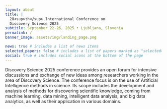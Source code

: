 ```yaml
---
layout: about
title: |
  28<sup>th</sup> International Conference on  
  Discovery Science 2025
subtitle: September 22-26, 2025 • Ljubljana, Slovenia
permalink: /
banner_image: assets/img/landing_page.png

news: true # includes a list of news items
selected_papers: false # includes a list of papers marked as "selected={true}"
social: true # includes social icons at the bottom of the page
---
```


Discovery Science 2025 conference provides an open forum for intensive discussions and exchange of new ideas among researchers working in the area of Discovery Science. The conference focus is on the use of Artificial Intelligence methods in science. Its scope includes the development and analysis of methods for discovering scientific knowledge, coming from machine learning, data mining, intelligent data analysis, and big data analytics, as well as their application in various domains.
